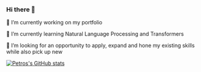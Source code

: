 ### Hi there 👋
🔭 I’m currently working on my portfolio  
  
🌱 I’m currently learning Natural Language Processing and Transformers  
  
👯 I’m looking for an opportunity to apply, expand and hone my existing skills while also pick up new

[![Petros's GitHub stats](https://github-readme-stats.vercel.app/api?username=pedroandreou)](https://github.com/pedroandreou/github-readme-stats)

